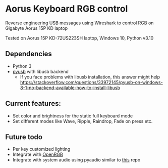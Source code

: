 # Aorus Keyboard RGB control
Reverse engineering USB messages using Wireshark to control RGB on Gigabyte Aorus 15P KD laptop

Tested on Aorus 15P KD-72US223SH laptop, Windows 10, Python v3.10

## Dependencies
* Python 3
* [pyusb](https://github.com/pyusb/pyusb) with libusb backend
  * If you face problems with libusb installation, this answer might help https://stackoverflow.com/questions/33972145/pyusb-on-windows-8-1-no-backend-available-how-to-install-libusb

## Current features:
* Set color and brightness for the static full keyboard mode
* Set different modes like Wave, Ripple, Raindrop, Fade on press etc.

## Future todo
* Per key customized lighting
* Integrate with [OpenRGB](https://gitlab.com/CalcProgrammer1/OpenRGB)
* Integrate with system audio using pyaudio similar to [this](https://github.com/CosmicSubspace/MSI-Keyboard-Lights) repo
